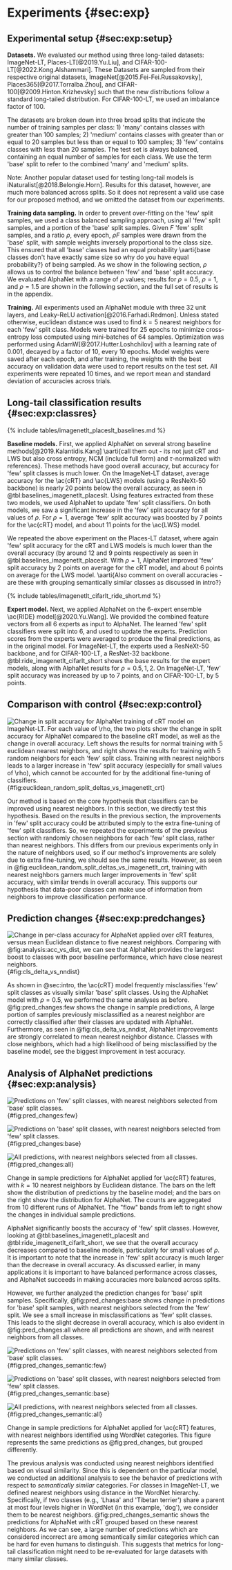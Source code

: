 # Experiments {#sec:exp}

## Experimental setup {#sec:exp:setup}

**Datasets.** We evaluated our method using three long-tailed datasets:
ImageNet-LT, Places-LT[@2019.Yu.Liu], and CIFAR-100-LT[@2022.Kong.Alshammari].
These Datasets are sampled from their respective original datasets,
ImageNet[@2015.Fei-Fei.Russakovsky], Places365[@2017.Torralba.Zhou], and
CIFAR-100[@2009.Hinton.Krizhevsky] such that the new distributions follow a
standard long-tailed distribution. For CIFAR-100-LT, we used an imbalance
factor of 100.

The datasets are broken down into three broad splits that indicate the number
of training samples per class: 1) 'many' contains classes with greater than 100
samples; 2) 'medium' contains classes with greater than or equal to 20 samples
but less than or equal to 100 samples; 3) 'few' contains classes with less than
20 samples. The test set is always balanced, containing an equal number of
samples for each class. We use the term 'base' split to refer to the combined
'many' and 'medium' splits.

Note: Another popular dataset used for testing long-tail models is
iNaturalist[@2018.Belongie.Horn]. Results for this dataset, however, are much
more balanced across splits. So it does not represent a valid use case for our
proposed method, and we omitted the dataset from our experiments.

**Training data sampling.** In order to prevent over-fitting on the 'few' split
samples, we used a class balanced sampling approach, using all 'few' split
samples, and a portion of the 'base' split samples. Given $F$ 'few' split
samples, and a ratio $\rho$, every epoch, $\rho F$ samples were drawn from the
'base' split, with sample weights inversely proportional to the class size.
This ensured that all 'base' classes had an equal probability \aarti{base
classes don't have exactly same size so why do you have equal probability?} of
being sampled. As we show in the following section, $\rho$ allows us to control
the balance between 'few' and 'base' split accuracy. We evaluated AlphaNet with
a range of $\rho$ values; results for $\rho=0.5$, $\rho=1$, and $\rho=1.5$ are
shown in the following section, and the full set of results is in the appendix.

**Training.** All experiments used an AlphaNet module with three 32 unit
layers, and Leaky-ReLU activation[@2016.Farhadi.Redmon]. Unless stated
otherwise, euclidean distance was used to find $k=5$ nearest neighbors for each
'few' split class. Models were trained for 25 epochs to minimize cross-entropy
loss computed using mini-batches of 64 samples. Optimization was performed
using AdamW[@2017.Hutter.Loshchilov] with a learning rate of 0.001, decayed
by a factor of 10, every 10 epochs. Model weights were saved after each epoch,
and after training, the weights with the best accuracy on validation data were
used to report results on the test set. All experiments were repeated 10 times,
and we report mean and standard deviation of accuracies across trials.

## Long-tail classification results {#sec:exp:classres}

{% include tables/imagenetlt_placeslt_baselines.md %}

**Baseline models.** First, we applied AlphaNet on several strong baseline
methods[@2019.Kalantidis.Kang] \aarti{call them out - its not just cRT and
LWS but also cross entropy, NCM (include full form) and $\tau$-normalized with
references}. These methods have good overall accuracy, but accuracy for 'few'
split classes is much lower. On the ImageNet-LT dataset, average accuracy for
the \ac{cRT} and \ac{LWS} models (using a ResNeXt-50 backbone) is nearly 20
points below the overall accuracy, as seen in @tbl:baselines_imagenetlt_placeslt.
Using features extracted from these two models, we used AlphaNet to update
'few' split classifiers. On both models, we saw a significant increase in the
'few' split accuracy for all values of $\rho$. For $\rho = 1$, average 'few'
split accuracy was boosted by 7 points for the \ac{cRT} model, and about 11
points for the \ac{LWS} model.

We repeated the above experiment on the Places-LT dataset, where again 'few'
split accuracy for the cRT and LWS models is much lower than the overall
accuracy (by around 12 and 9 points respectively as seen in
@tbl:baselines_imagenetlt_placeslt. With $\rho = 1$, AlphaNet improved 'few'
split accuracy by 2 points on average for the cRT model, and about 6 points on
average for the LWS model. \aarti{Also comment on overall accuracies - are
these with grouping semantically similar classes as discussed in intro?}

{% include tables/imagenetlt_cifarlt_ride_short.md %}

**Expert model.** Next, we applied AlphaNet on the 6-expert ensemble \ac{RIDE}
model[@2020.Yu.Wang]. We provided the combined feature vectors from all 6
experts as input to AlphaNet. The learned 'few' split classifiers were split
into 6, and used to update the experts. Prediction scores from the experts were
averaged to produce the final predictions, as in the original model. For
ImageNet-LT, the experts used a ResNeXt-50 backbone, and for CIFAR-100-LT, a
ResNet-32 backbone. @tbl:ride_imagenetlt_cifarlt_short shows the base results
for the expert models, along with AlphaNet results for $\rho = 0.5, 1, 2$. On
ImageNet-LT, 'few' split accuracy was increased by up to 7 points, and on
CIFAR-100-LT, by 5 points.

## Comparison with control {#sec:exp:control}

![Change in split accuracy for AlphaNet training of cRT model on ImageNet-LT.
For each value of $\rho$, the two plots show the change in split accuracy for
AlphaNet compared to the baseline cRT model, as well as the change in overall
accuracy. Left shows the results for normal training with 5 euclidean nearest
neighbors, and right shows the results for training with 5 random neighbors for
each 'few' split class. Training with nearest neighbors leads to a larger
increase in 'few' split accuracy (especially for small values of $\rho$), which
cannot be accounted for by the additional fine-tuning of
classifiers.](figures/euclidean_random_split_deltas_vs_rho_imagenetlt_crt){#fig:euclidean_random_split_deltas_vs_imagenetlt_crt}

Our method is based on the core hypothesis that classifiers can be improved
using nearest neighbors. In this section, we directly test this hypothesis.
Based on the results in the previous section, the improvements in 'few' split
accuracy could be attributed simply to the extra fine-tuning of 'few' split
classifiers. So, we repeated the experiments of the previous section with
randomly chosen neighbors for each 'few' split class, rather than nearest
neighbors. This differs from our previous experiments only in the nature of
neighbors used, so if our method's improvements are solely due to extra
fine-tuning, we should see the same results. However, as seen in
@fig:euclidean_random_split_deltas_vs_imagenetlt_crt, training with nearest
neighbors garners much larger improvements in 'few' split accuracy, with
similar trends in overall accuracy. This supports our hypothesis that data-poor
classes can make use of information from neighbors to improve classification
performance.

## Prediction changes {#sec:exp:predchanges}

![Change in per-class accuracy for AlphaNet applied over cRT features, versus
mean Euclidean distance to five nearest neighbors. Comparing with
@fig:analysis:acc_vs_dist, we can see that AlphaNet provides the largest boost
to classes with poor baseline performance, which have close nearest
neighbors.](figures/cls_delta_vs_nndist_imagenetlt_crt_rho_05){#fig:cls_delta_vs_nndist}

As shown in @sec:intro, the \ac{cRT} model frequently misclassifies 'few' split
classes as visually similar 'base' split classes. Using the AlphaNet model with
$\rho=0.5$, we performed the same analyses as before. @fig:pred_changes:few
shows the change in sample predictions, A large portion of samples previously
misclassified as a nearest neighbor are correctly classified after their
classes are updated with AlphaNet. Furthermore, as seen in
@fig:cls_delta_vs_nndist, AlphaNet improvements are strongly correlated to mean
nearest neighbor distance. Classes with close neighbors, which had a high
likelihood of being misclassified by the baseline model, see the biggest
improvement in test accuracy.

## Analysis of AlphaNet predictions {#sec:exp:analysis}

<div id="fig:pred_changes">

![Predictions on 'few' split classes, with nearest neighbors selected from
'base' split
classes.](figures/pred_changes_imagenetlt_crt_rho_05_few_nn_base){#fig:pred_changes:few}

![Predictions on 'base' split classes, with nearest neighbors selected from
'few' split
classes.](figures/pred_changes_imagenetlt_crt_rho_05_base_nn_few){#fig:pred_changes:base}

![All predictions, with nearest neighbors selected from all
classes.](figures/pred_changes_imagenetlt_crt_rho_05_all_nn_all){#fig:pred_changes:all}

Change in sample predictions for AlphaNet applied for \ac{cRT} features, with
$k=10$ nearest neighbors by Euclidean distance. The bars on the left show the
distribution of predictions by the baseline model; and the bars on the right
show the distribution for AlphaNet. The counts are aggregated from 10 different
runs of AlphaNet. The "flow" bands from left to right show the changes in
individual sample predictions.

</div>

AlphaNet significantly boosts the accuracy of 'few' split classes. However,
looking at @tbl:baselines_imagenetlt_placeslt and
@tbl:ride_imagenetlt_cifarlt_short, we see that the overall accuracy decreases
compared to baseline models, particularly for small values of $\rho$. It is
important to note that the increase in 'few' split accuracy is much larger than
the decrease in overall accuracy. As discussed earlier, in many applications it
is important to have balanced performance across classes, and AlphaNet succeeds
in making accuracies more balanced across splits.

However, we further analyzed the prediction changes for 'base' split samples.
Specifically, @fig:pred_changes:base shows change in predictions for 'base'
split samples, with nearest neighbors selected from the 'few' split. We see a
small increase in misclassifications as 'few' split classes. This leads to the
slight decrease in overall accuracy, which is also evident in
@fig:pred_changes:all where all predictions are shown, and with nearest
neighbors from all classes.

<div id="fig:pred_changes_semantic">

![Predictions on 'few' split classes, with nearest neighbors selected from
'base' split
classes.](figures/pred_changes_imagenetlt_crt_rho_05_few_nn_semantic){#fig:pred_changes_semantic:few}

![Predictions on 'base' split classes, with nearest neighbors selected from
'few' split
classes.](figures/pred_changes_imagenetlt_crt_rho_05_base_nn_semantic){#fig:pred_changes_semantic:base}

![All predictions, with nearest neighbors selected from all
classes.](figures/pred_changes_imagenetlt_crt_rho_05_all_nn_semantic){#fig:pred_changes_semantic:all}

Change in sample predictions for AlphaNet applied for \ac{cRT} features,
with nearest neighbors identified using WordNet categories. This figure
represents the same predictions as @fig:pred_changes, but grouped
differently.

</div>

The previous analysis was conducted using nearest neighbors identified based on
visual similarity. Since this is dependent on the particular model, we
conducted an additional analysis to see the behavior of predictions with
respect to _semantically similar_ categories. For classes in ImageNet-LT, we
defined nearest neighbors using distance in the WordNet hierarchy.
Specifically, if two classes (e.g., 'Lhasa' and 'Tibetan terrier') share a
parent at most four levels higher in WordNet (in this example, 'dog'), we
consider them to be nearest neighbors. @fig:pred_changes_semantic shows the
predictions for AlphaNet with cRT grouped based on these nearest neighbors. As
we can see, a large number of predictions which are considered incorrect are
among semantically similar categories which can be hard for even humans to
distinguish. This suggests that metrics for long-tail classification might need
to be re-evaluated for large datasets with many similar classes.
